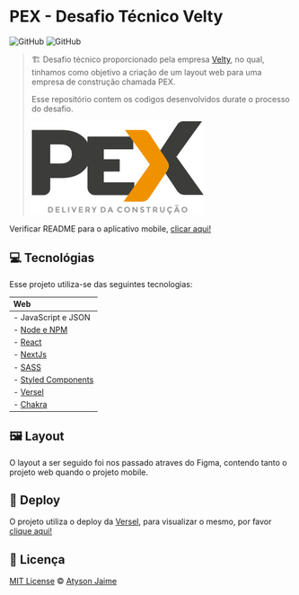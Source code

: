 # PEX - Desafio Técnico Velty

![GitHub](https://img.shields.io/badge/Atysonjaime-PEX__Velty-%23707eae)
![GitHub](https://img.shields.io/github/license/Atysonjaime/pex_velty)

> 🏗️ Desafio técnico proporcionado pela empresa [Velty](https://velty.com.br), no qual, tinhamos como objetivo a criação de um layout web para uma empresa de construção chamada PEX.
>
> Esse repositório contem os codigos desenvolvidos durate o processo do desafio.
>
> ![Logo Pex](/public/Frame.svg)

Verificar README para o aplicativo mobile, [clicar aqui!](./PEXMobile/README.md)

## 💻 Tecnológias

Esse projeto utiliza-se das seguintes tecnologias:

| Web                                                  |
| :--------------------------------------------------- |
| - JavaScript e JSON                                  |
| - [Node e NPM](https://nodejs.org/en/)               |
| - [React](https://reactjs.org)                       |
| - [NextJs](https://nextjs.org)                       |
| - [SASS](https://sass-lang.com)                      |
| - [Styled Components](https://styled-components.com) |
| - [Versel](https://vercel.com)                       |
| - [Chakra](https://chakra-ui.com)                    |

## 🖼️ Layout

O layout a ser seguido foi nos passado atraves do Figma, contendo tanto o projeto web quando o projeto mobile.

## 🚀 Deploy

O projeto utiliza o deploy da [Versel](https://vercel.com), para visualizar o mesmo, por favor [clique aqui!](https://pex-velty.vercel.app)

## 📝 Licença

[MIT License](https://github.com/AtysonJaime/pex_velty/blob/main/LICENSE) © [Atyson Jaime](https://atysonjaime.github.io)
